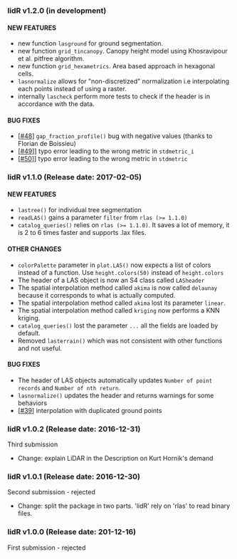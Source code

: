 ### lidR v1.2.0 (in development)

#### NEW FEATURES

* new function `lasground` for ground segmentation.
* new function `grid_tincanopy`. Canopy height model using Khosravipour et al. pitfree algorithm.
* new function `grid_hexametrics`. Area based approach in hexagonal cells.
* `lasnormalize` allows for "non-discretized" normalization i.e interpolating each points instead of using a raster.
* internally `lascheck` perform more tests to check if the header is in accordance with the data.

#### BUG FIXES

* [[#48](https://github.com/Jean-Romain/lidR/pull/48)] `gap_fraction_profile()` bug with negative values (thanks to Florian de Boissieu)
* [[#49](https://github.com/Jean-Romain/lidR/pull/49)]] typo error leading to the wrong metric in  `stdmetric_i` 
* [[#50](https://github.com/Jean-Romain/lidR/pull/50)]] typo error leading to the wrong metric in  `stdmetric` 



### lidR v1.1.0 (Release date: 2017-02-05)

#### NEW FEATURES

* `lastree()` for individual tree segmentation
* `readLAS()` gains a parameter `filter` from `rlas (>= 1.1.0)`
* `catalog_queries()` relies on `rlas (>= 1.1.0)`. It saves a lot of memory, it is 2 to 6 times faster and supports .lax files.

#### OTHER CHANGES

* `colorPalette` parameter in `plot.LAS()` now expects a list of colors instead of a function. Use `height.colors(50)` instead of `height.colors`
* The header of a LAS object is now an S4 class called `LASheader`
* The spatial interpolation method called `akima` is now called `delaunay` because it corresponds to what is actually computed.
* The spatial interpolation method called `akima` lost its parameter `linear`.
* The spatial interpolation method called `kriging` now performs a KNN kriging.
* `catalog_queries()` lost the parameter `...` all the fields are loaded by default.
* Removed `lasterrain()` which was not consistent with other functions and not useful.

#### BUG FIXES

* The header of LAS objects automatically updates `Number of point records` and `Number of nth return`.
* `lasnormalize()` updates the header and returns warnings for some behaviors
* [[#39](https://github.com/Jean-Romain/lidR/issues/39)] interpolation with duplicated ground points


### lidR v1.0.2 (Release date: 2016-12-31)

Third submission

* Change: explain LiDAR in the Description on Kurt Hornik's demand

### lidR v1.0.1 (Release date: 2016-12-30)

Second submission - rejected

* Change: split the package in two parts. 'lidR' rely on 'rlas' to read binary files.

### lidR v1.0.0 (Release date: 201-12-16)

First submission - rejected
